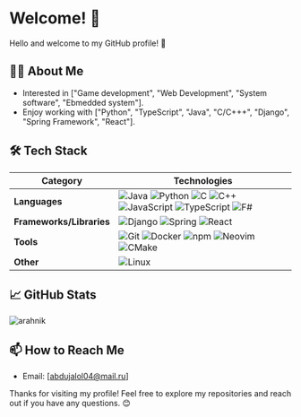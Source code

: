 # Welcome! 👋

Hello and welcome to my GitHub profile! 🚀  

## 🧑‍🎓 About Me

- Interested in ["Game development", "Web Development", "System software", "Ebmedded system"].  
- Enjoy working with ["Python", "TypeScript", "Java", "C/C+++", "Django", "Spring Framework", "React"].  

## 🛠️ Tech Stack

| **Category**         | **Technologies**                                                                                       |
|-----------------------|-------------------------------------------------------------------------------------------------------|
| **Languages**         | ![Java](https://img.shields.io/badge/Java-007396?style=for-the-badge&logo=java&logoColor=white) ![Python](https://img.shields.io/badge/Python-3776AB?style=for-the-badge&logo=python&logoColor=white) ![C](https://img.shields.io/badge/C-A8B9CC?style=for-the-badge&logo=c&logoColor=white) ![C++](https://img.shields.io/badge/C++-00599C?style=for-the-badge&logo=cplusplus&logoColor=white) ![JavaScript](https://img.shields.io/badge/JavaScript-F7DF1E?style=for-the-badge&logo=javascript&logoColor=black) ![TypeScript](https://img.shields.io/badge/TypeScript-3178C6?style=for-the-badge&logo=typescript&logoColor=white) ![F#](https://img.shields.io/badge/F%23-378BBA?style=for-the-badge&logo=fsharp&logoColor=white) |
| **Frameworks/Libraries** | ![Django](https://img.shields.io/badge/Django-092E20?style=for-the-badge&logo=django&logoColor=white) ![Spring](https://img.shields.io/badge/Spring-6DB33F?style=for-the-badge&logo=spring&logoColor=white) ![React](https://img.shields.io/badge/React-20232A?style=for-the-badge&logo=react&logoColor=61DAFB) |
| **Tools**             | ![Git](https://img.shields.io/badge/Git-F05032?style=for-the-badge&logo=git&logoColor=white) ![Docker](https://img.shields.io/badge/Docker-2496ED?style=for-the-badge&logo=docker&logoColor=white) ![npm](https://img.shields.io/badge/npm-CB3837?style=for-the-badge&logo=npm&logoColor=white) ![Neovim](https://img.shields.io/badge/Neovim-57A143?style=for-the-badge&logo=neovim&logoColor=white) ![CMake](https://img.shields.io/badge/CMake-064F8C?style=for-the-badge&logo=cmake&logoColor=white) |
| **Other**             | ![Linux](https://img.shields.io/badge/Linux-FCC624?style=for-the-badge&logo=linux&logoColor=black)  |

## 📈 GitHub Stats

![arahnik](https://github-readme-stats.vercel.app/api?tumbler-cp=tumbler-cp&show_icons=true&theme=radical)

## 📫 How to Reach Me

- Email: [abdujalol04@mail.ru]  

Thanks for visiting my profile! Feel free to explore my repositories and reach out if you have any questions. 😊

